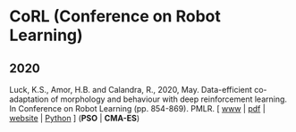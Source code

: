 # CoRL (Conference on Robot Learning)

## 2020

Luck, K.S., Amor, H.B. and Calandra, R., 2020, May. Data-efficient co-adaptation of morphology and behaviour with deep reinforcement learning. In Conference on Robot Learning (pp. 854-869). PMLR. [ [www](http://proceedings.mlr.press/v100/luck20a.html) | [pdf](http://proceedings.mlr.press/v100/luck20a/luck20a.pdf) | [website](https://sites.google.com/view/drl-coadaptation) | [Python](https://github.com/ksluck/Coadaptation) ] (**PSO** | **CMA-ES**)
